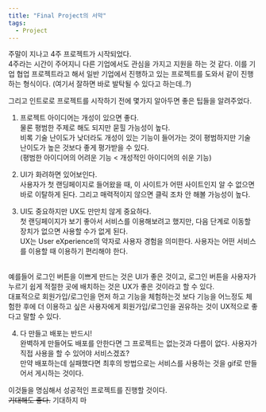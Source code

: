 ```yaml
---
title: "Final Project의 서막"
tags:
  - Project
---
```


주말이 지나고 4주 프로젝트가 시작되었다.  
4주라는 시간이 주어지니 다른 기업에서도 관심을 가지고 지원을 하는 것 같다. 이를 기업 협업 프로젝트라고 해서 일반 기업에서 진행하고 있는 프로젝트를 도와서 같이 진행하는 형식이다. (여기서 잘하면 바로 발탁될 수 있다고 하는데..?)  

그리고 인트로로 프로젝트를 시작하기 전에 몇가지 알아두면 좋은 팁들을 알려주었다.  

1. 프로젝트 아이디어는 개성이 있으면 좋다.  
  물론 평범한 주제로 해도 되지만 묻힐 가능성이 높다.  
  비록 기술 난이도가 낮더라도 개성이 있는 기능이 들어가는 것이 평범하지만 기술 난이도가 높은 것보다 좋게 평가받을 수 있다.  
  (평범한 아이디어의 어려운 기능 < 개성적인 아이디어의 쉬운 기능)  
  
2. UI가 화려하면 있어보인다.  
  사용자가 첫 랜딩페이지로 들어왔을 때, 이 사이트가 어떤 사이트인지 알 수 없으면 바로 이탈하게 된다. 그리고 매력적이지 않으면 클릭 조차 안 해볼 가능성이 높다.  
  
3. UI도 중요하지만 UX도 만만치 않게 중요하다.  
  첫 랜딩페이지가 보기 좋아서 서비스를 이용해보려고 했지만, 다음 단계로 이동할 장치가 없으면 사용할 수가 없게 된다.  
  UX는 User eXperience의 약자로 사용자 경험을 의미한다. 사용자는 어떤 서비스를 이용할 때 이용하기 편리해야 한다.  
  <br>
  예를들어 로그인 버튼을 이쁘게 만드는 것은 UI가 좋은 것이고, 로그인 버튼을 사용자가 누르기 쉽게 적절한 곳에 배치하는 것은 UX가 좋은 것이라고 할 수 있다.  
  <br>
  대표적으로 회원가입/로그인을 먼저 하고 기능을 체험하는것 보다 기능을 어느정도 체험한 후에 더 이용하고 싶은 사용자에게 회원가입/로그인을 권유하는 것이 UX적으로 좋다고 말할 수 있다.  
  
4. 다 만들고 배포는 반드시!  
  완벽하게 만들어도 배포를 안한다면 그 프로젝트는 없는것과 다름이 없다. 사용자가 직접 사용을 할 수 있어야 서비스겠죠?  
  만약 배포하는데 실패했다면 최후의 방법으로는 서비스를 사용하는 것을 gif로 만들어서 게시하는 것이다.  
  
이것들을 명심해서 성공적인 프로젝트를 진행할 것이다.  
~~기대해도 좋다.~~ 기대하지 마
